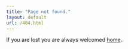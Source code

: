 ```yaml
---
title: "Page not found."
layout: default
url: /404.html
---
```


If you are lost you are always welcomed [home](/).
